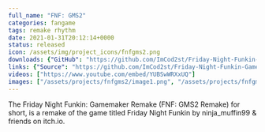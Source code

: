 ```yaml
---
full_name: "FNF: GMS2"
categories: fangame
tags: remake rhythm
date: 2021-01-31T20:12:14+0000
status: released
icon: /assets/img/project_icons/fnfgms2.png
downloads: {"GitHub": "https://github.com/ImCod2st/Friday-Night-Funkin-Gamemaker-Remake/releases"}
links: {"Source": "https://github.com/ImCod2st/Friday-Night-Funkin-Gamemaker-Remake"}
videos: ["https://www.youtube.com/embed/YUBSwWRXxUQ"]
images: ["/assets/projects/fnfgms2/image1.png", "/assets/projects/fnfgms2/image2.gif", "/assets/projects/fnfgms2/image3.gif", "/assets/projects/fnfgms2/image4.png"]
---
```


The Friday Night Funkin: Gamemaker Remake (FNF: GMS2 Remake) for short, is a remake of the game titled Friday Night Funkin by ninja_muffin99 & friends on itch.io.